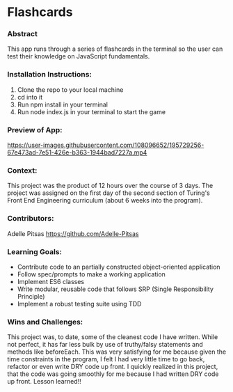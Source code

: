 # Flashcards

### Abstract
[//]: <>
This app runs through a series of flashcards in the terminal so the user can test their knowledge on JavaScript fundamentals.

### Installation Instructions:
[//]: <>
1. Clone the repo to your local machine
1. cd into it
1. Run npm install in your terminal
1. Run node index.js in your terminal to start the game

### Preview of App:



https://user-images.githubusercontent.com/108096652/195729256-67e473ad-7e51-426e-b363-1944bad7227a.mp4


### Context:
[//]: <>
This project was the product of 12 hours over the course of 3 days. The project was assigned on the first day of the second section of Turing's Front End Engineering curriculum (about 6 weeks into the program).
 
### Contributors:
[//]: <>
Adelle Pitsas https://github.com/Adelle-Pitsas

### Learning Goals:
[//]: <>
- Contribute code to an partially constructed object-oriented application
- Follow spec/prompts to make a working application
- Implement ES6 classes
- Write modular, reusable code that follows SRP (Single Responsibility Principle)
- Implement a robust testing suite using TDD

### Wins and Challenges:
[//]: <>
This project was, to date, some of the cleanest code I have written. While not perfect, it has far less bulk by use of truthy/falsy statements and methods like beforeEach. This was very satisfying for me because given the time constraints in the program, I felt I had very little time to go back, refactor or even write DRY code up front. I quickly realized in this project, that the code was going smoothly for me because I had written DRY code up front. Lesson learned!!
